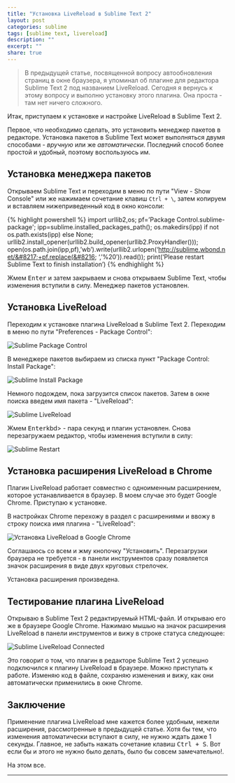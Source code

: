 ```yaml
---
title: "Установка LiveReload в Sublime Text 2"
layout: post
categories: sublime
tags: [sublime text, livereload]
description: ""
excerpt: ""
share: true
---
```


> В предыдущей статье, посвященной вопросу автообновления страниц в окне браузера, я упоминал об плагине для редактора Sublime Text 2 под названием LiveReload. Сегодня я вернусь к этому вопросу и выполню установку этого плагина. Она проста - там нет ничего сложного.

Итак, приступаем к установке и настройке LiveReload в Sublime Text 2.

Первое, что необходимо сделать, это установить менеджер пакетов в редакторе. Установка пакетов в Sublime Text может выполняться двумя способами - *вручную* или же *автоматически*. Последний способ более простой и удобный, поэтому воспользуюсь им.

## Установка менеджера пакетов

Открываем Sublime Text и переходим в меню по пути "View - Show Console" или же нажимаем сочетание клавиш `Ctrl + \`, затем копируем и вставляем нижеприведенный код в окно консоли:

{% highlight powershell %}
import urllib2,os; pf=&#8217;Package Control.sublime-package'; ipp=sublime.installed_packages_path(); os.makedirs(ipp) if not os.path.exists(ipp) else None; urllib2.install_opener(urllib2.build_opener(urllib2.ProxyHandler())); open(os.path.join(ipp,pf),&#8217;wb&#8217;).write(urllib2.urlopen(&#8216;http://sublime.wbond.net/&#8217;+pf.replace(&#8216; &#8216;,&#8217;%20&#8242;)).read()); print(&#8216;Please restart Sublime Text to finish installation&#8217;)
{% endhighlight %}

Жмем <kbd>Enter</kbd> и затем закрываем и снова открываем Sublime Text, чтобы изменения вступили в силу. Менеджер пакетов установлен.

## Установка LiveReload

Переходим к установке плагина LiveReload в Sublime Text 2. Переходим в меню по пути "Preferences - Package Control":

![Sublime Package Control]({{site.url}}/images/uploads/2013/11/sublime-package_contol.png)

В менеджере пакетов выбираем из списка пункт "Package Control: Install Package":

![Sublime Install Package]({{site.url}}/images/uploads/2013/11/sublime-install_package.png)

Немного подождем, пока загрузится список пакетов. Затем в окне поиска введем имя пакета - "LiveReload":

![Sublime LiveReload]({{site.url}}/images/uploads/2013/11/sublime-livereload.png)

Жмем <kbd>Enter</kbd>kbd> - пара секунд и плагин установлен. Снова перезагружаем редактор, чтобы изменения вступили в силу:

![Sublime Restart]({{site.url}}/images/uploads/2013/11/sublime-restart.png)

## Установка расширения LiveReload в Chrome

Плагин LiveReload работает совместно с одноименным расширением, которое устанавливается в браузер. В моем случае это будет Google Chrome. Приступаю к установке.

В настройках Chrome перехожу в раздел с расширениями и ввожу в строку поиска имя плагина - "LiveReload":

![Установка LiveReload в Google Chrome]({{site.url}}/images/uploads/2013/11/livereload-chrome.jpg)

Соглашаюсь со всем и жму кнопочку "Установить". Перезагрузки браузера не требуется - в панели инструментов сразу появляется значок расширения в виде двух круговых стрелочек.

Установка расширения произведена.

## Тестирование плагина LiveReload

Открываю в Sublime Text 2 редактируемый HTML-файл. И открываю его же в браузере Google Chrome. Нажимаю мышью на значок расширения LiveReload в панели инструментов и вижу в строке статуса следующее:

![Sublime LiveReload Connected]({{site.url}}/images/uploads/2013/11/sublime-livereload-connected.jpg)

Это говорит о том, что плагин в редакторе Sublime Text 2 успешно подключился к плагину LiveReload в браузере. Можно приступать к работе. Изменяю код в файле, сохраняю изменения и вижу, как они автоматически применились в окне Chrome.

## Заключение

Применение плагина LiveReload мне кажется более удобным, нежели расширения, рассмотренные в предыдущей статье. Хотя бы тем, что изменения автоматически вступают в силу, не нужно ждать даже 1 секунды. Главное, не забыть нажать сочетание клавиш <kbd>Ctrl + S</kbd>. Вот если бы и этого не нужно было делать, было бы совсем замечательно!.

На этом все.

---
